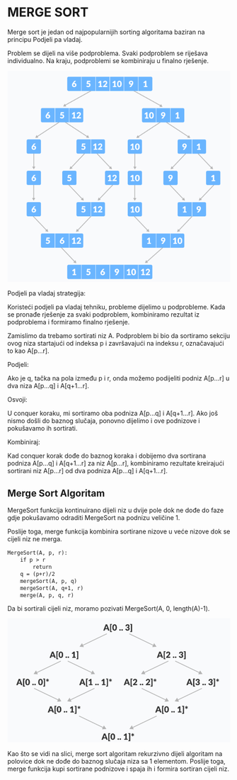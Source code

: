 # MERGE SORT

Merge sort je jedan od najpopularnijih sorting algoritama baziran na principu Podjeli pa vladaj.

Problem se dijeli na više podproblema. Svaki podproblem se riješava individualno. Na kraju, podproblemi se kombiniraju u finalno rješenje.

<img src="images/merge1.png" />

Podjeli pa vladaj strategija:

Koristeći podjeli pa vladaj tehniku, probleme dijelimo u podprobleme. Kada se pronađe rješenje za svaki podproblem, kombiniramo rezultat iz podproblema i formiramo finalno rješenje.

Zamislimo da trebamo sortirati niz A. Podproblem bi bio da sortiramo sekciju ovog niza startajući od indeksa p i završavajući na indeksu r, označavajući to kao A[p...r].

Podjeli:

Ako je q, tačka na pola između p i r, onda možemo podijeliti podniz A[p...r] u dva niza A[p...q] i A[q+1...r].

Osvoji:

U conquer koraku, mi sortiramo oba podniza A[p...q] i A[q+1...r]. Ako još nismo došli do baznog slučaja, ponovno dijelimo i ove podnizove i pokušavamo ih sortirati.

Kombiniraj:

Kad conquer korak dođe do baznog koraka i dobijemo dva sortirana podniza A[p...q] i A[q+1...r] za niz A[p...r], kombiniramo rezultate kreirajući sortirani niz A[p...r] od dva podniza A[p...q] i A[q+1...r].

## Merge Sort Algoritam

MergeSort funkcija kontinuirano dijeli niz u dvije pole dok ne dođe do faze gdje pokušavamo odraditi MergeSort na podnizu veličine 1.

Poslije toga, merge funkcija kombinira sortirane nizove u veće nizove dok se cijeli niz ne merga.

```
MergeSort(A, p, r):
    if p > r 
        return
    q = (p+r)/2
    mergeSort(A, p, q)
    mergeSort(A, q+1, r)
    merge(A, p, q, r)
```

Da bi sortirali cijeli niz, moramo pozivati MergeSort(A, 0, length(A)-1).

<img src="images/merge9.png" />

Kao što se vidi na slici, merge sort algoritam rekurzivno dijeli algoritam na polovice dok ne dođe do baznog slučaja niza sa 1 elementom. Poslije toga, merge funkcija kupi sortirane podnizove i spaja ih i formira sortiran cijeli niz.



